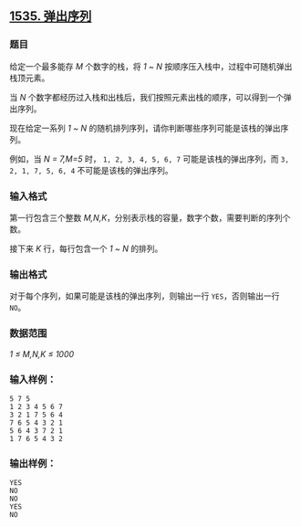 ## [1535. 弹出序列](https://www.acwing.com/problem/content/1537/)

### 题目

给定一个最多能存 *M* 个数字的栈，将 *1 ~ N* 按顺序压入栈中，过程中可随机弹出栈顶元素。

当 *N* 个数字都经历过入栈和出栈后，我们按照元素出栈的顺序，可以得到一个弹出序列。

现在给定一系列 *1 ~ N* 的随机排列序列，请你判断哪些序列可能是该栈的弹出序列。

例如，当 *N = 7,M=5* 时， `1, 2, 3, 4, 5, 6, 7` 可能是该栈的弹出序列，而 `3, 2, 1, 7, 5, 6, 4` 不可能是该栈的弹出序列。

### 输入格式

第一行包含三个整数 *M,N,K*，分别表示栈的容量，数字个数，需要判断的序列个数。

接下来 *K* 行，每行包含一个 *1 ~ N* 的排列。

### 输出格式

对于每个序列，如果可能是该栈的弹出序列，则输出一行 `YES`，否则输出一行 `NO`。

### 数据范围

*1 ≤ M,N,K ≤ 1000*

### 输入样例：

```
5 7 5
1 2 3 4 5 6 7
3 2 1 7 5 6 4
7 6 5 4 3 2 1
5 6 4 3 7 2 1
1 7 6 5 4 3 2
```

### 输出样例：

```
YES
NO
NO
YES
NO
```
